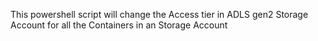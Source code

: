 This powershell script will change the Access tier in ADLS gen2 Storage Account for  all the Containers in an Storage Account
